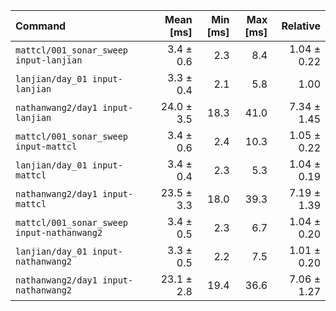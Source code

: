 | Command | Mean [ms] | Min [ms] | Max [ms] | Relative |
|:---|---:|---:|---:|---:|
| `mattcl/001_sonar_sweep input-lanjian` | 3.4 ± 0.6 | 2.3 | 8.4 | 1.04 ± 0.22 |
| `lanjian/day_01 input-lanjian` | 3.3 ± 0.4 | 2.1 | 5.8 | 1.00 |
| `nathanwang2/day1 input-lanjian` | 24.0 ± 3.5 | 18.3 | 41.0 | 7.34 ± 1.45 |
| `mattcl/001_sonar_sweep input-mattcl` | 3.4 ± 0.6 | 2.4 | 10.3 | 1.05 ± 0.22 |
| `lanjian/day_01 input-mattcl` | 3.4 ± 0.4 | 2.3 | 5.3 | 1.04 ± 0.19 |
| `nathanwang2/day1 input-mattcl` | 23.5 ± 3.3 | 18.0 | 39.3 | 7.19 ± 1.39 |
| `mattcl/001_sonar_sweep input-nathanwang2` | 3.4 ± 0.5 | 2.3 | 6.7 | 1.04 ± 0.20 |
| `lanjian/day_01 input-nathanwang2` | 3.3 ± 0.5 | 2.2 | 7.5 | 1.01 ± 0.20 |
| `nathanwang2/day1 input-nathanwang2` | 23.1 ± 2.8 | 19.4 | 36.6 | 7.06 ± 1.27 |
